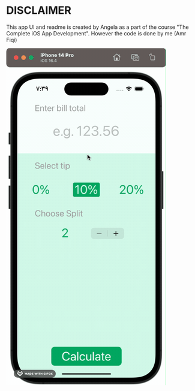 # DISCLAIMER
This app UI and readme is created by Angela as a part of the course "The Complete iOS App Development".
However the code is done by me (Amr Fiqi)

![](https://github.com/AmrFiqi/Tip-Calculator/blob/master/tip_Calculator.gif)
